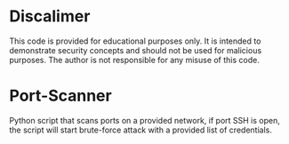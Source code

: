 # Discalimer
This code is provided for educational purposes only. It is intended to demonstrate security concepts and should not be used for malicious purposes. The author is not responsible for any misuse of this code.

# Port-Scanner
Python script that scans ports on a provided network, if port SSH is open, the script will start brute-force attack with a provided list of credentials. 
